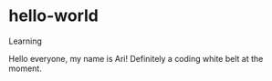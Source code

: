 # hello-world
Learning

Hello everyone, my name is Ari!
Definitely a coding white belt at the moment. 
